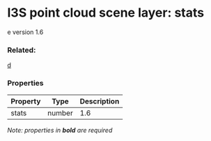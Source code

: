 # I3S point cloud scene layer: stats

e version 1.6

### Related:

[d](d.md)
### Properties

| Property | Type | Description |
| --- | --- | --- |
| stats | number | 1.6 |

*Note: properties in **bold** are required*

